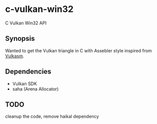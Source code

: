# c-vulkan-win32
C Vulkan Win32 API
## Synopsis
Wanted to get the Vulkan triangle in C with Assebler style inspired from [Vulkasm](https://github.com/IbrahimHindawi/vulkasm).  
## Dependencies
- Vulkan SDK
- saha (Arena Allocator)
## TODO
cleanup the code, remove haikal dependency

